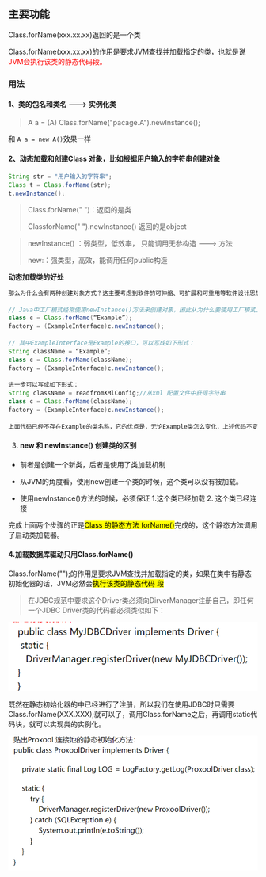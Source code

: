 ## 主要功能

Class.forName(xxx.xx.xx)返回的是一个类

Class.forName(xxx.xx.xx)的作用是要求JVM查找并加载指定的类，也就是说<font color = "red">JVM会执行该类的静态代码段。</font>



### 用法

#### 1、类的包名和类名 ---> 实例化类

> A   a =  (A)  Class.forName("pacage.A").newInstance();

和 `A a = new A()`效果一样

#### 2、动态加载和创建Class 对象，比如根据用户输入的字符串创建对象

```java
String str = "用户输入的字符串";
Class t = Class.forName(str);
t.newInstance();
```

> Class.forName("  ")：返回的是类
>
> ClassforName("   ").newInstance() 返回的是object

> newInstance() ：弱类型，低效率， 只能调用无参构造 --->  方法
>
> new:：强类型，高效，能调用任何public构造



**动态加载类的好处**

```java
那么为什么会有两种创建对象方式？这主要考虑到软件的可伸缩、可扩展和可重用等软件设计思想。

// Java中工厂模式经常使用newInstance()方法来创建对象，因此从为什么要使用工厂模式上可以找到具体答案。 例如：
class c = Class.forName(“Example”);
factory = (ExampleInterface)c.newInstance();

// 其中ExampleInterface是Example的接口，可以写成如下形式：
String className = “Example”;
class c = Class.forName(className);
factory = (ExampleInterface)c.newInstance();

进一步可以写成如下形式：
String className = readfromXMlConfig;//从xml 配置文件中获得字符串
class c = Class.forName(className);
factory = (ExampleInterface)c.newInstance();

上面代码已经不存在Example的类名称，它的优点是，无论Example类怎么变化，上述代码不变，甚至可以更换Example的兄弟类Example2 , Example3 , Example4……，只要他们继承ExampleInterface就可以。任意创建实例化(接口实现类)
```





3. #### new 和 newInstance() 创建类的区别

- 前者是创建一个新类，后者是使用了类加载机制

- 从JVM的角度看，使用new创建一个类的时候，这个类可以没有被加载。

- 使用newInstance()方法的时候，必须保证 1.这个类已经加载 2. 这个类已经连接

完成上面两个步骤的正是<mark>Class 的静态方法 forName()</mark>完成的，这个静态方法调用了启动类加载器。





#### 4.加载数据库驱动只用Class.forName()

Class.forName("");的作用是要求JVM查找并加载指定的类，如果在类中有静态初始化器的话，JVM必然会<mark>执行该类的静态代码 段</mark>

> 在JDBC规范中要求这个Driver类必须向DirverManager注册自己，即任何一个JDBC Driver类的代码都必须类似如下：

![image-20210805180411761](Class.forName的用法/image-20210805180411761.png)	

既然在静态初始化器的中已经进行了注册，所以我们在使用JDBC时只需要Class.forName(XXX.XXX);就可以了，调用Class.forName之后，再调用static代码块，就可以实现类的实例化。

![image-20210805180549228](Class.forName的用法/image-20210805180549228.png)













